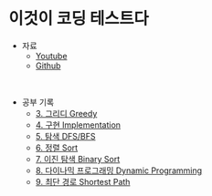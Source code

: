# 이것이 코딩 테스트다
- 자료
  - [Youtube](https://www.youtube.com/playlist?list=PLRx0vPvlEmdAghTr5mXQxGpHjWqSz0dgC)
  - [Github](https://github.com/ndb796/python-for-coding-test)
<br>

- 공부 기록
  - [3. 그리디 Greedy](https://wistful-soap-d03.notion.site/3-08bff1547a2c462ba215a9453cfb6182?pvs=4)
  - [4. 구현 Implementation](https://wistful-soap-d03.notion.site/4-1fa5b67ef3b24bf79a99cf92ba7565e8?pvs=4)
  - [5. 탐색 DFS/BFS](https://wistful-soap-d03.notion.site/5-DFS-BFS-2ee141b04b8644ae8ddf880401de04bd?pvs=4)
  - [6. 정렬 Sort](https://wistful-soap-d03.notion.site/6-6a57d638a04c4a5fb0aab7cc434389a1?pvs=4)
  - [7. 이진 탐색 Binary Sort](https://wistful-soap-d03.notion.site/7-fbaf38d2273d4df1bd4114ebee4c7cca?pvs=4)
  - [8. 다이나믹 프로그래밍 Dynamic Programming](https://wistful-soap-d03.notion.site/8-ff86ba947b8e4ce4ba7f4c208c7f7203?pvs=4)
  - [9. 최단 경로 Shortest Path](https://wistful-soap-d03.notion.site/9-3d8071084ddb49afb1daff8545cf1372?pvs=4)
